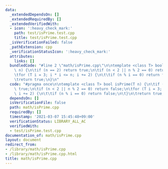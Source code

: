 ```yaml
---
data:
  _extendedDependsOn: []
  _extendedRequiredBy: []
  _extendedVerifiedWith:
  - icon: ':heavy_check_mark:'
    path: test/isPrime.test.cpp
    title: test/isPrime.test.cpp
  _isVerificationFailed: false
  _pathExtension: cpp
  _verificationStatusIcon: ':heavy_check_mark:'
  attributes:
    links: []
  bundledCode: "#line 2 \"math/isPrime.cpp\"\n\ntemplate <class T> bool isPrime(T\
    \ n) {\n\tif (n == 2) return true;\n\tif (n < 2 || n % 2 == 0) return false;\n\
    \tfor (T i = 3; i * i <= n; i += 2) {\n\t\tif (n % i == 0) return false;\n\t}\n\
    \treturn true;\n}\n"
  code: "#pragma once\n\ntemplate <class T> bool isPrime(T n) {\n\tif (n == 2) return\
    \ true;\n\tif (n < 2 || n % 2 == 0) return false;\n\tfor (T i = 3; i * i <= n;\
    \ i += 2) {\n\t\tif (n % i == 0) return false;\n\t}\n\treturn true;\n}\n"
  dependsOn: []
  isVerificationFile: false
  path: math/isPrime.cpp
  requiredBy: []
  timestamp: '2021-03-07 15:45:48+09:00'
  verificationStatus: LIBRARY_ALL_AC
  verifiedWith:
  - test/isPrime.test.cpp
documentation_of: math/isPrime.cpp
layout: document
redirect_from:
- /library/math/isPrime.cpp
- /library/math/isPrime.cpp.html
title: math/isPrime.cpp
---
```


